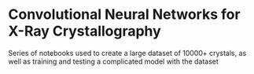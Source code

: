 # Convolutional Neural Networks for X-Ray Crystallography
Series of notebooks used to create a large dataset of 10000+ crystals, as well as training and testing a complicated model with the dataset
